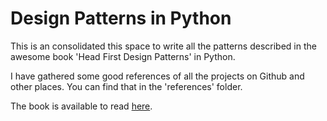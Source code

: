 # Design Patterns in Python
This is an consolidated this space to write all the patterns described in the awesome book 'Head First Design Patterns' in Python.

I have gathered some good references of all the projects on Github and other places. You can find that in the 'references' folder.

The book is available to read [here](https://drive.google.com/drive/folders/1spxvFuaszSlT7Lm0mIOViINHzYqpDkaI).

